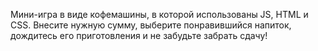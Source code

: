 Мини-игра в виде кофемашины, в которой использованы JS, HTML и CSS. Внесите нужную сумму, выберите понравившийся напиток, дождитесь его приготовления и не забудьте забрать сдачу!
